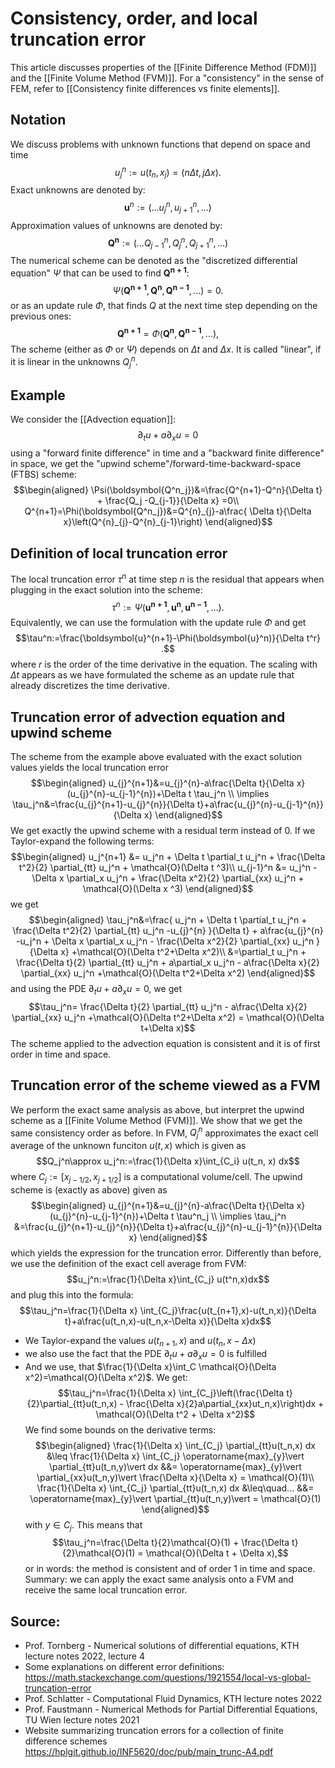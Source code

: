# Consistency, order, and local truncation error
This article discusses properties of the [[Finite Difference Method (FDM)]] and the [[Finite Volume Method (FVM)]].
For a "consistency" in the sense of FEM, refer to [[Consistency finite differences vs finite elements]].


## Notation
We discuss problems with unknown functions that depend on space and time $$u_j^n:=u(t_n,x_j) =(n\Delta t, j\Delta x).$$Exact unknowns are denoted by: $$\boldsymbol{u}^n:=(...u_j^n, u_{j+1}^n, ...)$$Approximation values of unknowns are denoted by:  $$\boldsymbol{Q^n}:=(... Q_{j-1}^n, Q_j^n, Q_{j+1}^n,...)$$The numerical scheme can be denoted as the "discretized differential equation" $\Psi$ that can be used to find $\boldsymbol{Q^{n+1}}$: $$\Psi({\boldsymbol{Q^{n+1}},\boldsymbol{Q^n},\boldsymbol{Q^{n-1}},...})=0.$$ or as an update rule $\Phi$, that finds $Q$ at the next time step depending on the previous ones: $$\boldsymbol{Q^{n+1}} = \Phi(\boldsymbol{Q^n},\boldsymbol{Q^{n-1}},...),$$The scheme (either as $\Phi$ or $\Psi$) depends on $\Delta t$ and $\Delta x$. It is called "linear", if it is linear in the unknowns $Q^n_j$.


## Example 
We consider the [[Advection equation]]:
$$\partial_t u + a \partial_x u = 0$$
using a "forward finite difference" in time and a "backward finite difference" in space, we get the "upwind scheme"/forward-time-backward-space (FTBS) scheme:
$$\begin{aligned}
\Psi(\boldsymbol{Q^n_j})&=\frac{Q^{n+1}-Q^n}{\Delta t} + \frac{Q_j -Q_{j-1}}{\Delta x} =0\\
Q^{n+1}=\Phi(\boldsymbol{Q^n_j})&=Q^{n}_{j}-a\frac{ \Delta t}{\Delta x}\left(Q^{n}_{j}-Q^{n}_{j-1}\right)
\end{aligned}$$


## Definition of local truncation error
The local truncation error $\tau^n$ at time step $n$ is the residual that appears when plugging in the exact solution into the scheme:$$\tau^n:=\Psi({\boldsymbol{u^{n+1}},\boldsymbol{u^n},\boldsymbol{u^{n-1}},...}).$$ Equivalently, we can use the formulation with the update rule $\Phi$ and get $$\tau^n:=\frac{\boldsymbol{u}^{n+1}-\Phi(\boldsymbol{u}^n)}{\Delta t^r} .$$ where $r$ is the order of the time derivative in the equation. The scaling with $\Delta t$ appears as we have formulated the scheme as an update rule that already discretizes the time derivative.


## Truncation error of advection equation and upwind scheme
The scheme from the example above evaluated with the exact solution values yields the local truncation error
$$\begin{aligned}
u_{j}^{n+1}&=u_{j}^{n}-a\frac{\Delta t}{\Delta x}(u_{j}^{n}-u_{j-1}^{n})+\Delta t \tau_j^n \\ 
\implies \tau_j^n&=\frac{u_{j}^{n+1}-u_{j}^{n}}{\Delta t}+a\frac{u_{j}^{n}-u_{j-1}^{n}}{\Delta x}
\end{aligned}$$
We get exactly the upwind scheme with a residual term instead of $0$. If we Taylor-expand the following terms:$$\begin{aligned}
u_j^{n+1} &= u_j^n + \Delta t \partial_t u_j^n + \frac{\Delta t^2}{2} \partial_{tt} u_j^n + \mathcal{O}(\Delta t ^3)\\ 
u_{j-1}^n &= u_j^n - \Delta x \partial_x u_j^n + \frac{\Delta x^2}{2} \partial_{xx} u_j^n + \mathcal{O}(\Delta x ^3)
\end{aligned}$$ we get
$$\begin{aligned}
\tau_j^n&=\frac{ u_j^n + \Delta t \partial_t u_j^n + \frac{\Delta t^2}{2} \partial_{tt} u_j^n -u_{j}^{n} }{\Delta t} + a\frac{u_{j}^{n} -u_j^n + \Delta x \partial_x u_j^n - \frac{\Delta x^2}{2} \partial_{xx} u_j^n  }{\Delta x} +\mathcal{O}(\Delta t^2+\Delta x^2)\\
&=\partial_t u_j^n + \frac{\Delta t}{2} \partial_{tt} u_j^n + a\partial_x u_j^n - a\frac{\Delta x}{2} \partial_{xx} u_j^n +\mathcal{O}(\Delta t^2+\Delta x^2)
\end{aligned}$$
and using the PDE $\partial_t u + a \partial_x u = 0$, we get
$$\tau_j^n= \frac{\Delta t}{2} \partial_{tt} u_j^n - a\frac{\Delta x}{2} \partial_{xx} u_j^n +\mathcal{O}(\Delta t^2+\Delta x^2) = \mathcal{O}(\Delta t+\Delta x)$$
The scheme applied to the advection equation is consistent and it is of first order in time and space.


## Truncation error of the scheme viewed as a FVM
We perform the exact same analysis as above, but interpret the upwind scheme as a [[Finite Volume Method (FVM)]]. We show that we get the same consistency order as before.
In FVM, $Q^n_j$ approximates the exact cell average of the unknown funciton $u(t,x)$ which is given as
$$Q_j^n\approx u_j^n:=\frac{1}{\Delta x}\int_{C_i} u(t_n, x) dx$$
where $C_j:=  [x_{j-1/2}, x_{j+1/2}]$ is a computational volume/cell. 
The upwind scheme is (exactly as above) given as
$$\begin{aligned}
u_{j}^{n+1}&=u_{j}^{n}-a\frac{\Delta t}{\Delta x}(u_{j}^{n}-u_{j-1}^{n})+\Delta t \tau^n_j \\ 
\implies \tau_j^n &=\frac{u_{j}^{n+1}-u_{j}^{n}}{\Delta t}+a\frac{u_{j}^{n}-u_{j-1}^{n}}{\Delta x}
\end{aligned}$$
which yields the expression for the truncation error.
Differently than before, we use the definition of the exact cell average from FVM: $$u_j^n:=\frac{1}{\Delta x}\int_{C_j} u(t^n,x)dx$$and plug this into the formula:
$$\tau_j^n=\frac{1}{\Delta x} \int_{C_j}\frac{u(t_{n+1},x)-u(t_n,x)}{\Delta t}+a\frac{u(t_n,x)-u(t_n,x-\Delta x)}{\Delta x}dx$$
- We Taylor-expand the values $u(t_{n+1},x)$ and $u(t_n,x-\Delta x)$ 
- we also use the fact that the PDE $\partial_t u+a\partial_x u=0$ is fulfilled
- And we use, that $\frac{1}{\Delta x}\int_C \mathcal{O}(\Delta x^2)=\mathcal{O}(\Delta x^2)$.
We get:
$$\tau_j^n=\frac{1}{\Delta x} \int_{C_j}\left(\frac{\Delta t}{2}\partial_{tt}u(t_n,x) - \frac{\Delta x}{2}a\partial_{xx}ut_n,x)\right)dx + \mathcal{O}(\Delta t^2 + \Delta x^2)$$
We find some bounds on the derivative terms:
$$\begin{aligned}
\frac{1}{\Delta x} \int_{C_j} \partial_{tt}u(t_n,x) dx &\leq \frac{1}{\Delta x} \int_{C_j}  \operatorname{max}_{y}\vert \partial_{tt}u(t_n,y)\vert dx &&= \operatorname{max}_{y}\vert \partial_{xx}u(t_n,y)\vert \frac{\Delta x}{\Delta x} = \mathcal{O}(1)\\
\frac{1}{\Delta x} \int_{C_j} \partial_{tt}u(t_n,x) dx &\leq\quad... &&= \operatorname{max}_{y}\vert \partial_{tt}u(t_n,y)\vert = \mathcal{O}(1)
\end{aligned}$$
with $y\in C_j$. This means that
$$\tau_j^n=\frac{\Delta t}{2}\mathcal{O}(1) + \frac{\Delta t}{2}\mathcal{O}(1) = \mathcal{O}(\Delta t + \Delta x),$$
or in words: the method is consistent and of order 1 in time and space.
Summary: we can apply the exact same analysis onto a FVM and receive the same local truncation error.


## Source:
- Prof. Tornberg - Numerical solutions of differential equations, KTH lecture notes 2022, lecture 4
- Some explanations on different error definitions: https://math.stackexchange.com/questions/1921554/local-vs-global-truncation-error
- Prof. Schlatter - Computational Fluid Dynamics, KTH lecture notes 2022
- Prof. Faustmann - Numerical Methods for Partial Differential Equations, TU Wien lecture notes 2021
- Website summarizing truncation errors for a collection of finite difference schemes https://hplgit.github.io/INF5620/doc/pub/main_trunc-A4.pdf





